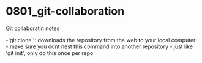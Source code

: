# 0801_git-collaboration

Git collaboratin notes

-'git clone <url>': downloads the repository from the web to your local computer
	- make sure you dont nest this command into another repository
	- just like 'git init', only do this once per repo

